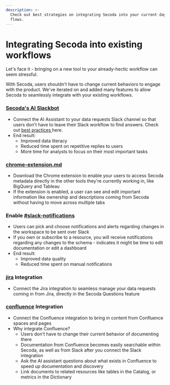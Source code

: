 ```yaml
---
description: >-
  Check out best strategies on integrating Secoda into your current day-to-day
  flows.
---
```


# Integrating Secoda into existing workflows

Let's face it - bringing on a new tool to your already-hectic workflow can seem stressful.

With Secoda, users shouldn't have to change current behaviors to engage with the product. We've iterated on and added many features to allow Secoda to seamlessly integrate with your existing workflows.

### [Secoda's AI Slackbot](../extensions/slack-connection/slack-user-guide.md#secoda-ai-slackbot)&#x20;

* Connect the AI Assistant to your data requests Slack channel so that users don't have to leave their Slack workflow to find answers. Check out [best practices ](slack-less-than-greater-than-questions-workflow.md)here.
* End result:
  * Improved data literacy
  * Reduced time spent on repetitive replies to users
  * More time for analysts to focus on their most important tasks

### [chrome-extension.md](../features/chrome-extension.md "mention")

* Download the Chrome extension to enable your users to access Secoda metadata directly in the other tools they're currently working in, like BigQuery and Tableau
* If the extension is enabled, a user can see and edit important information like ownership and descriptions coming from Secoda without having to move across multiple tabs

### Enable [#slack-notifications](../features/notifications.md#slack-notifications "mention")

* Users can pick and choose notifications and alerts regarding changes in the workspace to be sent over Slack&#x20;
* If you own or subscribe to a resource, you will receive notifications regarding any changes to the schema - indicates it might be time to edit documentation or edit a dashboard
* End result:
  * Improved data quality
  * Reduced time spent on manual notifications

### [jira](../extensions/jira/ "mention") Integration

* Connect the Jira integration to seamless manage your data requests coming in from Jira, directly in the Secoda Questions feature

### [confluence](../extensions/confluence/ "mention") Integration

* Connect the Confluence integration to bring in content from Confluence spaces and pages&#x20;
* Why integrate Confluence?
  * Users don't have to change their current behavior of documenting there
  * Documentation from Confluence becomes easily searchable within Secoda, as well as from Slack after you connect the Slack integration
  * Ask the AI assistant questions about what exists in Confluence to speed up documentation and discovery
  * Link documents to related resources like tables in the Catalog, or metrics in the Dictionary
